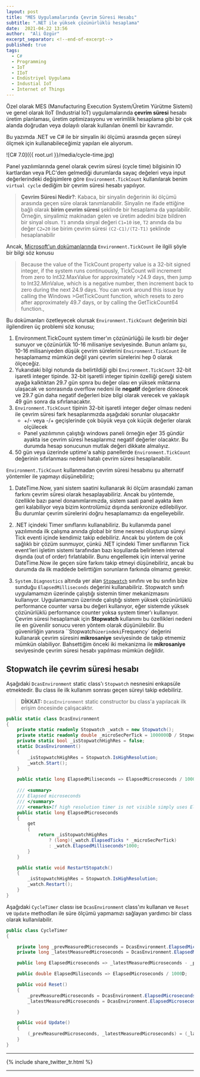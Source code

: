 ```yaml
---
layout: post
title: "MES Uygulamalarında Çevrim Süresi Hesabı"
subtitle: ".NET ile yüksek çözünürlüklü hesaplama"
date:  2021-04-22 13:56
author:  "Ali Özgür"
excerpt_separator: <!--end-of-excerpt-->
published: true
tags:
  - C#
  - Programming
  - IoT
  - IIoT
  - Endüstriyel Uygulama
  - Industial IoT
  - Internet of Things
---
```

Özel olarak MES (Manufacturing Execution System/Üretim Yürütme Sistemi) ve genel olarak IIoT (Industrial IoT) uygulamalarında **çevrim süresi** hesabı  üretim planlaması, üretim optimizasyonu ve verimlilik hesaplama gibi bir çok alanda doğrudan veya dolayılı olarak kullanılan önemli bir kavramdır. 

Bu yazımda .NET ve C# ile bir sinyalin iki ölçümü arasında geçen süreyi ölçmek için kullanabileceğimiz yapıları ele alıyorum.

![C# 7.0]({{ root.url }}/media/cycle-time.jpg)


<!--end-of-excerpt-->
Panel yazılımlarında genel olarak çevrim süresi (cycle time) bilgisinin IO kartlardan veya PLC'den gelmediği durumlarda sayaç değeleri veya input değerlerindeki değişimlere göre `Environment.TickCount` kullanılarak benim `virtual cycle` dediğim bir çevrim süresi hesabı yapılıyor. 

> **Çevrim Süresi Nedir?**: Kabaca, bir sinyalin değerinin iki ölçümü arasında geçen süre olarak tanımlanabilir. Sinyalin ne ifade ettiğine bağlı olarak **birim çevrim süresi** şeklinde bir hesaplama da yapılabilir. Örneğin, sinyalimiz makinadan gelen ve üretim adedini bize bildiren bir sinyal olsun. `T1` anında sinyal değeri `C1=10` ise, `T2` anında da bu değer `C2=20` ise birim çevrim süresi `(C2-C1)/(T2-T1)` şeklinde hesaplanabilir

Ancak, [Microsoft'un dokümanlarında](https://docs.microsoft.com/en-us/dotnet/api/system.environment.tickcount?view=net-5.0) `Environment.TickCount` ile ilgili şöyle bir bilgi söz konusu
>Because the value of the TickCount property value is a 32-bit signed integer, if the system runs continuously, TickCount will increment from zero to Int32.MaxValue for approximately >24.9 days, then jump to Int32.MinValue, which is a negative number, then increment back to zero during the next 24.9 days. You can work around this issue by calling the Windows >GetTickCount function, which resets to zero after approximately 49.7 days, or by calling the GetTickCount64 function.,

Bu dokümanları özetleyecek olursak `Environment.TickCount` değerinin bizi ilgilendiren üç problemi söz konusu;
1. Environment.TickCount system timer'ın çözünürlüğü ile kısıtlı bir değer sunuyor ve çözünürlük 10-16 milisaniye seviyesinde. Bunun anlamı şu, 10-16 milisaniyeden düşük çevrim sürelerini `Environment.TickCount` ile hesaplamamız mümkün değil yani çevrim sürelerini hep 0 olarak ölçeceğiz.
2. Yukarıdaki bilgi notunda da belirtildiği gibi `Environment.TickCount` 32-bit işaretli integer tipinde. 32-bit işaretli integer tipinin özelliği gereği sistem ayağa kalktıktan 29.7 gün spnra bu değer olası en yüksek miktarına ulaşacak ve sonrasında overflow nedeni ile **negatif** değerlere dönecek ve 29.7 gün daha negatif değerleri bize bilgi olarak verecek ve yaklaşık 49 gün sonra da sıfırlanacaktır.
3. `Environment.TickCount` tipinin 32-bit işaretli integer değer olması nedeni ile çevrim süresi fark hesaplarımızda aşağıdaki sorunlar oluşacaktır
    * +/- veya -/+ geçişlerinde çok büyük veya çok küçük değerler olarak olçülecek
    * Panel yazılımının çalıştığı windows paneli örneğin eğer 35 gündür ayakta ise çevrim süresi hesaplarımız negatif değerler olacaktır. Bu durumda hesap sonucunun mutlak değeri dikkate almalıyız.
4. 50 gün veya üzerinde uptime'a sahip panellerde `Environment.TickCount` değerinin sıfırlanması nedeni hatalı çevrim süresi hesaplanabilir.

`Environment.TickCount` kullanmadan çevrim süresi hesabınu şu alternatif yöntemler ile yapmayı düşünebiliriz;

1. DateTime.Now, yani sistem saatini kullanarak iki ölçüm arasındaki zaman farkını çevrim süresi olarak hesaplayabiliriz. Ancak bu yöntemde, özellikle bazı panel donanımlarımızda, sistem saati panel ayakta iken geri kalabiliyor veya bizim kontrolümüz dışında senkronize edilebiliyor. Bu durumlar çevrim sürelerini doğru hesaplamamızı da engelleyebilir.

2. .NET içindeki Timer sınıflarını kullanabiliriz. Bu kullanımda panel yazılımında ilk çalışma anında global bir time nesnesi oluşturup süreyi Tick eventi içinde kendimiz takip edebiliriz. Ancak bu yöntem de çok sağlıklı bir çözüm sunmuyor, çünkü .NET içindeki Timer sınıflarının Tick event'leri işletim sistemi tarafından bazı koşullarda belirlenen interval dışında (out of order) fırlatılabilir. Bunu engellemek için interval yerine DateTime.Now ile geçen süre farkını takip etmeyi düşünebiliriz, ancak bu durumda da ilk maddede belirttiğim sorunların farkında olmamız gerekir.

3. `System.Diagnostics` altında yer alan [`Stopwatch`](https://docs.microsoft.com/en-us/dotnet/api/system.diagnostics.stopwatch?view=net-5.0) sınıfını ve bu sınıfın bize sunduğu `ElapsedMilliseconds` değerini kullanabiliriz. Stopwatch sınıfı uygulamamızın üzerinde çalıştığı sistemin timer mekanizmasını kullanıyor. Uygulamamızın üzerinde çalıştığı sistem yüksek çözünürlüklü performance counter varsa bu değeri kullanıyor, eğer sistemde yüksek çözünürlüklü performance counter yoksa system timer'ı kullanıyor. Çevrim süresi hesaplamak için **Stopwatch** kullanımı bu özellikleri nedeni ile en güvenilir sonucu veren yöntem olarak düşünülebilir. Bu güvenirliğin yanısıra ``Stopwatch` üzerindeki `Frequency` değerini kullanarak çevrim süresini **mikrosaniye** seviyesinde de takip etmemiz mümkün olabiliyor. Bahsettiğim önceki iki mekanizma ile **mikrosaniye** seviyesinde çevrim süresi hesabı yapılması mümkün değildir.

## Stopwatch ile çevrim süresi hesabı

Aşağıdaki `DcasEnvironment` static class'ı `Stopwatch` nesnesini enkapsüle etmektedir. Bu class ile ilk kullanım sonrası geçen süreyi takip edebiliriz.
> **DİKKAT:** `DcasEnvironment` static constructor bu class'a yapılacak ilk erişim öncesinde çalışacaktır.

```csharp
public static class DcasEnvironment
{
	private static readonly Stopwatch _watch = new Stopwatch();
	private static readonly double _microSecPerTick = 1000000D / Stopwatch.Frequency;
	private static bool _isStopwatchHighRes = false;
	static DcasEnvironment()
	{
		_isStopwatchHighRes = Stopwatch.IsHighResolution;
		_watch.Start();
	}

	public static long ElapsedMiliseconds => ElapsedMicroseconds / 1000;
	
	/// <summary>
	/// Elapsed microseconds
	/// </summary>
	/// <remarks>If high resolution timer is not visible simply uses ElapsedMiliseconds*1000 to convert miliseconds to microseconds</remarks>
	public static long ElapsedMicroseconds
	{
		get
		{
			return _isStopwatchHighRes
				? (long)(_watch.ElapsedTicks * _microSecPerTick)
				: _watch.ElapsedMilliseconds*1000;
		}
	}

	public static void RestartStopatch()
	{
		_isStopwatchHighRes = Stopwatch.IsHighResolution;
		_watch.Restart();
	}
}
```

Aşağıdaki `CycleTimer` classı ise `DcasEnvironment` class'ını kullanan ve `Reset` ve `Update` methodları ile süre ölçümü yapmamızı sağlayan yardımcı bir class olarak kullanılabilir.


```csharp
public class CycleTimer
{

	private long _prevMeasuredMicroseconds = DcasEnvironment.ElapsedMicroseconds;
	private long _latestMeasuredMicroseconds = DcasEnvironment.ElapsedMicroseconds;

	public long ElapsedMicroseconds => _latestMeasuredMicroseconds - _prevMeasuredMicroseconds;

	public double ElapsedMiliseconds => ElapsedMicroseconds / 1000D;

	public void Reset()
	{
		_prevMeasuredMicroseconds = DcasEnvironment.ElapsedMicroseconds;
		_latestMeasuredMicroseconds = DcasEnvironment.ElapsedMicroseconds;

	}

	public void Update()
	{
		(_prevMeasuredMicroseconds, _latestMeasuredMicroseconds) = (_latestMeasuredMicroseconds, DcasEnvironment.ElapsedMicroseconds);
	}
}
```




  
***
{% include share_twitter_tr.html %}

***
